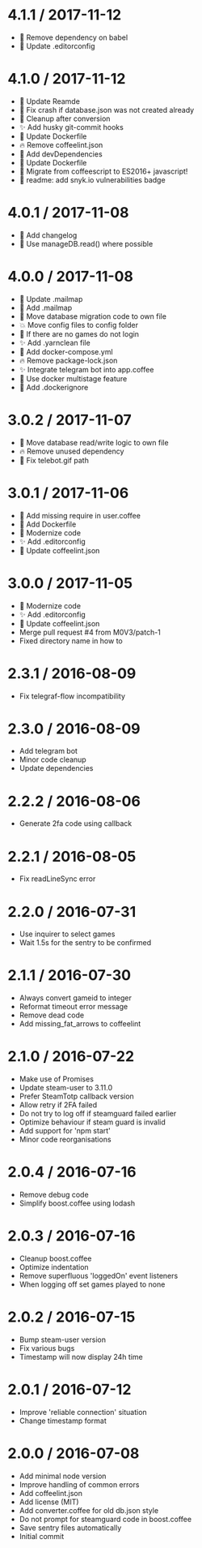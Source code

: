 4.1.1 / 2017-11-12
==================

  * 🚀 Remove dependency on babel
  * 🔧 Update .editorconfig

4.1.0 / 2017-11-12
==================

  * 📝 Update Reamde
  * 🐛 Fix crash if database.json was not created already
  * 🔨 Cleanup after conversion
  * ✨ Add husky git-commit hooks
  * 🐋 Update Dockerfile
  * 🔥 Remove coffeelint.json
  * 🔧 Add devDependencies
  * 🐋 Update Dockerfile
  * 🚀 Migrate from coffeescript to ES2016+ javascript!
  * 📝 readme: add snyk.io vulnerabilities badge

4.0.1 / 2017-11-08
==================

  * 📝 Add changelog
  * 🔨 Use manageDB.read() where possible

4.0.0 / 2017-11-08
==================

  * 🔧 Update .mailmap
  * 👥 Add .mailmap
  * 🔨 Move database migration code to own file
  * 💥 Move config files to config folder
  * 🔨 If there are no games do not login
  * ✨ Add .yarnclean file
  * 🐋 Add docker-compose.yml
  * 🔥 Remove package-lock.json
  * ✨ Integrate telegram bot into app.coffee
  * 🐋 Use docker multistage feature
  * 🐋 Add .dockerignore

3.0.2 / 2017-11-07
==================

  * 🔨 Move database read/write logic to own file
  * 🔥 Remove unused dependency
  * 🚚 Fix telebot.gif path

3.0.1 / 2017-11-06
==================

  * 🐛 Add missing require in user.coffee
  * 🐋 Add Dockerfile
  * 🚀 Modernize code
  * ✨ Add .editorconfig
  * 🔧 Update coffeelint.json

3.0.0 / 2017-11-05
==================

  * 🚀 Modernize code
  * ✨ Add .editorconfig
  * 🔧 Update coffeelint.json
  * Merge pull request #4 from M0V3/patch-1
  * Fixed directory name in how to

2.3.1 / 2016-08-09
==================

  * Fix telegraf-flow incompatibility

2.3.0 / 2016-08-09
==================

  * Add telegram bot
  * Minor code cleanup
  * Update dependencies

2.2.2 / 2016-08-06
==================

  * Generate 2fa code using callback

2.2.1 / 2016-08-05
==================

  * Fix readLineSync error

2.2.0 / 2016-07-31
==================

  * Use inquirer to select games
  * Wait 1.5s for the sentry to be confirmed

2.1.1 / 2016-07-30
==================

  * Always convert gameid to integer
  * Reformat timeout error message
  * Remove dead code
  * Add missing_fat_arrows to coffeelint

2.1.0 / 2016-07-22
==================

  * Make use of Promises
  * Update steam-user to 3.11.0
  * Prefer SteamTotp callback version
  * Allow retry if 2FA failed
  * Do not try to log off if steamguard failed earlier
  * Optimize behaviour if steam guard is invalid
  * Add support for 'npm start'
  * Minor code reorganisations

2.0.4 / 2016-07-16
==================

  * Remove debug code
  * Simplify boost.coffee using lodash

2.0.3 / 2016-07-16
==================

  * Cleanup boost.coffee
  * Optimize indentation
  * Remove superfluous 'loggedOn' event listeners
  * When logging off set games played to none

2.0.2 / 2016-07-15
==================

  * Bump steam-user version
  * Fix various bugs
  * Timestamp will now display 24h time

2.0.1 / 2016-07-12
==================

  * Improve 'reliable connection' situation
  * Change timestamp format

2.0.0 / 2016-07-08
==================

  * Add minimal node version
  * Improve handling of common errors
  * Add coffeelint.json
  * Add license (MIT)
  * Add converter.coffee for old db.json style
  * Do not prompt for steamguard code in boost.coffee
  * Save sentry files automatically
  * Initial commit
